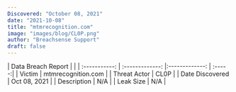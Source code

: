 ```yaml
---
Discovered: "October 08, 2021"
date: "2021-10-08"
title: "mtmrecognition.com"
image: "images/blog/CL0P.png"
author: "Breachsense Support"
draft: false
---
```


| Data Breach Report         |              | 
| :-----------: | :-------------:   |:-------------:    | :-----:|
| Victim    | mtmrecognition.com      | 
| Threat Actor    | CL0P      | 
| Date Discovered    | Oct 08, 2021      | 
| Description    | N/A      | 
| Leak Size    | N/A      | 

